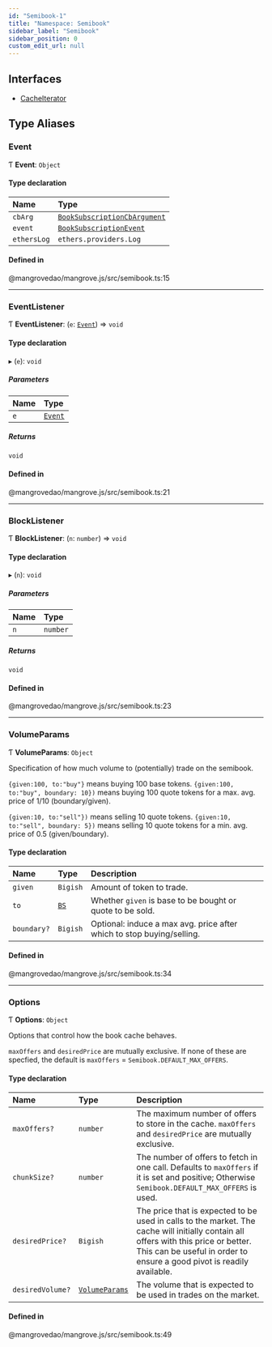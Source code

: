 ```yaml
---
id: "Semibook-1"
title: "Namespace: Semibook"
sidebar_label: "Semibook"
sidebar_position: 0
custom_edit_url: null
---
```


## Interfaces

- [CacheIterator](../interfaces/Semibook-1.CacheIterator.md)

## Type Aliases

### <a id="event" name="event"></a> Event

Ƭ **Event**: `Object`

#### Type declaration

| Name | Type |
| :------ | :------ |
| `cbArg` | [`BookSubscriptionCbArgument`](Market-1.md#booksubscriptioncbargument) |
| `event` | [`BookSubscriptionEvent`](Market-1.md#booksubscriptionevent) |
| `ethersLog` | `ethers.providers.Log` |

#### Defined in

@mangrovedao/mangrove.js/src/semibook.ts:15

___

### <a id="eventlistener" name="eventlistener"></a> EventListener

Ƭ **EventListener**: (`e`: [`Event`](Semibook-1.md#event)) => `void`

#### Type declaration

▸ (`e`): `void`

##### Parameters

| Name | Type |
| :------ | :------ |
| `e` | [`Event`](Semibook-1.md#event) |

##### Returns

`void`

#### Defined in

@mangrovedao/mangrove.js/src/semibook.ts:21

___

### <a id="blocklistener" name="blocklistener"></a> BlockListener

Ƭ **BlockListener**: (`n`: `number`) => `void`

#### Type declaration

▸ (`n`): `void`

##### Parameters

| Name | Type |
| :------ | :------ |
| `n` | `number` |

##### Returns

`void`

#### Defined in

@mangrovedao/mangrove.js/src/semibook.ts:23

___

### <a id="volumeparams" name="volumeparams"></a> VolumeParams

Ƭ **VolumeParams**: `Object`

Specification of how much volume to (potentially) trade on the semibook.

`{given:100, to:"buy"}` means buying 100 base tokens.
`{given:100, to:"buy", boundary: 10})` means buying 100 quote tokens for a max. avg. price of 1/10 (boundary/given).

`{given:10, to:"sell"})` means selling 10 quote tokens.
`{given:10, to:"sell", boundary: 5})` means selling 10 quote tokens for a min. avg. price of 0.5 (given/boundary).

#### Type declaration

| Name | Type | Description |
| :------ | :------ | :------ |
| `given` | `Bigish` | Amount of token to trade. |
| `to` | [`BS`](Market-1.md#bs) | Whether `given` is base to be bought or quote to be sold. |
| `boundary?` | `Bigish` | Optional: induce a max avg. price after which to stop buying/selling. |

#### Defined in

@mangrovedao/mangrove.js/src/semibook.ts:34

___

### <a id="options" name="options"></a> Options

Ƭ **Options**: `Object`

Options that control how the book cache behaves.

`maxOffers` and `desiredPrice` are mutually exclusive.
If none of these are specfied, the default is `maxOffers` = `Semibook.DEFAULT_MAX_OFFERS`.

#### Type declaration

| Name | Type | Description |
| :------ | :------ | :------ |
| `maxOffers?` | `number` | The maximum number of offers to store in the cache. `maxOffers` and `desiredPrice` are mutually exclusive. |
| `chunkSize?` | `number` | The number of offers to fetch in one call. Defaults to `maxOffers` if it is set and positive; Otherwise `Semibook.DEFAULT_MAX_OFFERS` is used. |
| `desiredPrice?` | `Bigish` | The price that is expected to be used in calls to the market. The cache will initially contain all offers with this price or better. This can be useful in order to ensure a good pivot is readily available. |
| `desiredVolume?` | [`VolumeParams`](Semibook-1.md#volumeparams) | The volume that is expected to be used in trades on the market. |

#### Defined in

@mangrovedao/mangrove.js/src/semibook.ts:49
